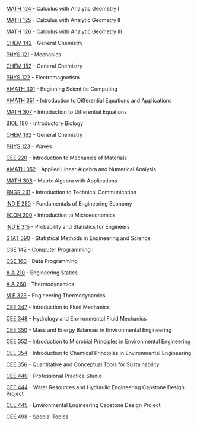 [MATH 124](<https://myplan.uw.edu/course/#/courses/MATH 124>) - Calculus with Analytic Geometry I

[MATH 125](<https://myplan.uw.edu/course/#/courses/MATH 125>) - Calculus with Analytic Geometry II

[MATH 126](<https://myplan.uw.edu/course/#/courses/MATH 126>) - Calculus with Analytic Geometry III

[CHEM 142](<https://myplan.uw.edu/course/#/courses/CHEM 142>) - General Chemistry

[PHYS 121](<https://myplan.uw.edu/course/#/courses/PHYS 121>) - Mechanics

[CHEM 152](<https://myplan.uw.edu/course/#/courses/CHEM 152>) - General Chemistry

[PHYS 122](<https://myplan.uw.edu/course/#/courses/PHYS 122>) - Electromagnetism

[AMATH 301](<https://myplan.uw.edu/course/#/courses/AMATH 301>) - Beginning Scientific Computing

[AMATH 351](<https://myplan.uw.edu/course/#/courses/AMATH 351>) - Introduction to Differential Equations and Applications

[MATH 307](<https://myplan.uw.edu/course/#/courses/MATH 307>) - Introduction to Differential Equations

[BIOL 180](<https://myplan.uw.edu/course/#/courses/BIOL 180>) - Introductory Biology

[CHEM 162](<https://myplan.uw.edu/course/#/courses/CHEM 162>) - General Chemistry

[PHYS 123](<https://myplan.uw.edu/course/#/courses/PHYS 123>) - Waves

[CEE 220](<https://myplan.uw.edu/course/#/courses/CEE 220>) - Introduction to Mechanics of Materials

[AMATH 352](<https://myplan.uw.edu/course/#/courses/AMATH 352>) - Applied Linear Algebra and Numerical Analysis

[MATH 308](<https://myplan.uw.edu/course/#/courses/MATH 308>) - Matrix Algebra with Applications

[ENGR 231](<https://myplan.uw.edu/course/#/courses/ENGR 231>) - Introduction to Technical Communication

[IND E 250](<https://myplan.uw.edu/course/#/courses/IND E 250>) - Fundamentals of Engineering Economy

[ECON 200](<https://myplan.uw.edu/course/#/courses/ECON 200>) - Introduction to Microeconomics

[IND E 315](<https://myplan.uw.edu/course/#/courses/IND E 315>) - Probability and Statistics for Engineers

[STAT 390](<https://myplan.uw.edu/course/#/courses/STAT 390>) - Statistical Methods in Engineering and Science

[CSE 142](<https://myplan.uw.edu/course/#/courses/CSE 142>) - Computer Programming I

[CSE 160](<https://myplan.uw.edu/course/#/courses/CSE 160>) - Data Programming

[A A 210](<https://myplan.uw.edu/course/#/courses/A A 210>) - Engineering Statics

[A A 260](<https://myplan.uw.edu/course/#/courses/A A 260>) - Thermodynamics

[M E 323](<https://myplan.uw.edu/course/#/courses/M E 323>) - Engineering Thermodynamics

[CEE 347](<https://myplan.uw.edu/course/#/courses/CEE 347>) - Introduction to Fluid Mechanics

[CEE 348](<https://myplan.uw.edu/course/#/courses/CEE 348>) - Hydrology and Environmental Fluid Mechanics

[CEE 350](<https://myplan.uw.edu/course/#/courses/CEE 350>) - Mass and Energy Balances in Environmental Engineering

[CEE 352](<https://myplan.uw.edu/course/#/courses/CEE 352>) - Introduction to Microbial Principles in Environmental Engineering

[CEE 354](<https://myplan.uw.edu/course/#/courses/CEE 354>) - Introduction to Chemical Principles in Environmental Engineering

[CEE 356](<https://myplan.uw.edu/course/#/courses/CEE 356>) - Quantitative and Conceptual Tools for Sustainability

[CEE 440](<https://myplan.uw.edu/course/#/courses/CEE 440>) - Professional Practice Studio

[CEE 444](<https://myplan.uw.edu/course/#/courses/CEE 444>) - Water Resources and Hydraulic Engineering Capstone Design Project

[CEE 445](<https://myplan.uw.edu/course/#/courses/CEE 445>) - Environmental Engineering Capstone Design Project

[CEE 498](<https://myplan.uw.edu/course/#/courses/CEE 498>) - Special Topics

